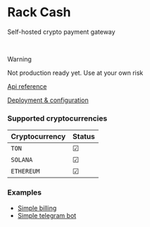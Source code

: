 # Rack Cash
Self-hosted crypto payment gateway 

<p align="center">
<img alt="" src="https://img.shields.io/github/languages/code-size/rackcash/rack-gateway">
<img alt="" src="https://tokei.rs/b1/github/rackcash/rack-gateway">
<img alt="" src="https://tokei.rs/b1/github/rackcash/rack-gateway?category=files">
</p>
 

  
> [!WARNING]
> Not production ready yet. Use at your own risk

[Api reference](https://github.com/rackcash/http-api)

[Deployment & configuration](https://github.com/rackcash/rack-infra)


### Supported cryptocurrencies
| Cryptocurrency         | Status        |
| ----------- | -------            |
| `TON`    | &#9745; |
| `SOLANA`     |   &#9745;|
| `ETHEREUM`      | &#9745;|


### Examples
 - [Simple billing](https://github.com/rackcash/rack-gateway/tree/main/examples/simple-billing)   
 - [Simple telegram bot](https://github.com/rackcash/rack-gateway/tree/main/examples/simple-telegram-bot)    